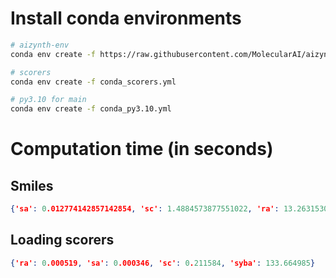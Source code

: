 # Install conda environments

```sh
# aizynth-env
conda env create -f https://raw.githubusercontent.com/MolecularAI/aizynthfinder/master/env-users.yml

# scorers
conda env create -f conda_scorers.yml

# py3.10 for main
conda env create -f conda_py3.10.yml

```

# Computation time (in seconds)
## Smiles
```json
{'sa': 0.012774142857142854, 'sc': 1.4884573877551022, 'ra': 13.263153061224488, 'syba': 0.0007510612244897959}
```
## Loading scorers
```json
{'ra': 0.000519, 'sa': 0.000346, 'sc': 0.211584, 'syba': 133.664985}
```
